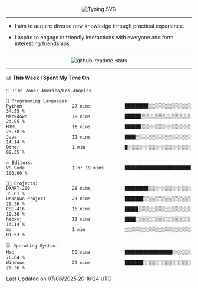 <p align="center">
  <img src="https://readme-typing-svg.demolab.com?font=Fira+Code&weight=500&size=32&duration=2500&pause=1600&center=true&vCenter=true&random=false&width=1024&height=64&lines=Hi+there+%F0%9F%91%8B;I'm+delighted+you+could+make+it+here+%F0%9F%8E%89;I'm+Harry%2C+a+college+student+still+finding+my+way" alt="Typing SVG" />
</p>


---


- I aim to acquire diverse new knowledge through practical experience.

- I aspire to engage in friendly interactions with everyone and form interesting friendships.


---


<p align="center">
  <img src="https://github-readme-stats.vercel.app/api?username=Harry-Jing&show_icons=true" alt="github-readme-stats"/>
</p>


---

<!--START_SECTION:waka-->
📊 **This Week I Spent My Time On** 

```text
🕑︎ Time Zone: America/Los_Angeles

💬 Programming Languages: 
Python                   27 mins             █████████░░░░░░░░░░░░░░░░   34.55 % 
Markdown                 19 mins             ██████░░░░░░░░░░░░░░░░░░░   24.95 % 
HTML                     18 mins             ██████░░░░░░░░░░░░░░░░░░░   23.38 % 
Java                     11 mins             ████░░░░░░░░░░░░░░░░░░░░░   14.14 % 
Other                    1 min               █░░░░░░░░░░░░░░░░░░░░░░░░   02.35 % 

🔥 Editors: 
VS Code                  1 hr 19 mins        █████████████████████████   100.00 % 

🐱‍💻 Projects: 
DXART-200                28 mins             █████████░░░░░░░░░░░░░░░░   35.61 % 
Unknown Project          23 mins             ███████░░░░░░░░░░░░░░░░░░   29.36 % 
CSE-416                  15 mins             █████░░░░░░░░░░░░░░░░░░░░   19.36 % 
haoxuj                   11 mins             ████░░░░░░░░░░░░░░░░░░░░░   14.14 % 
md                       1 min               ░░░░░░░░░░░░░░░░░░░░░░░░░   01.53 % 

💻 Operating System: 
Mac                      55 mins             ██████████████████░░░░░░░   70.64 % 
Windows                  23 mins             ███████░░░░░░░░░░░░░░░░░░   29.36 % 
```


 Last Updated on 07/06/2025 20:16:24 UTC
<!--END_SECTION:waka-->
